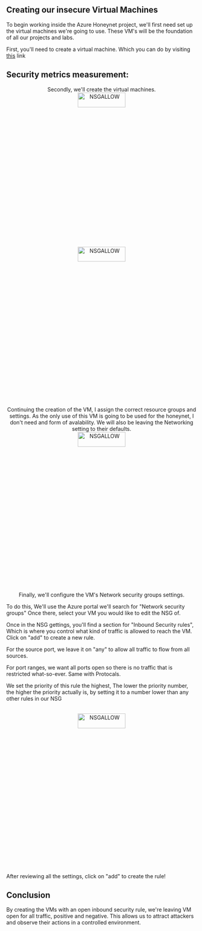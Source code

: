 <h2>Creating our insecure Virtual Machines</h2>

To begin working inside the Azure Honeynet project, we'll first need set up the virtual machines we're going to use. These VM's will be the foundation of all our projects and labs. 

First, you'll need to create a virtual machine. Which you can do by visiting [this](https://portal.azure.com/) link

<h2>Security metrics measurement:</h2>

<p align="center">
Secondly, we'll create the virtual machines. 
  <br/> 
<img src="https://i.imgur.com/ApfLPyM.png" height="10%" width="50%" alt="NSGALLOW"/>
<br />
<br />

<img src="https://i.imgur.com/gmqVNNI.png" height="10%" width="50%" alt="NSGALLOW"/>
<br />
<br />

<p align="center">
Continuing the creation of the VM, I assign the correct resource groups and settings. As the only use of this VM is going to be used for the honeynet, I don't need and form of avalability. We will also be leaving the Networking setting to their defaults.
  <br/> 
<img src="https://i.imgur.com/bZuGWcr.png" height="10%" width="50%" alt="NSGALLOW"/>
<br />
<br />

<p align="center">
Finally, we'll configure the VM's Network security groups settings. 
  
 To do this, We'll use the Azure portal we'll search for "Network security groups" Once there, select your VM you would like to edit the NSG of.

 Once in the NSG gettings, you'll find a section for "Inbound Security rules", Which is where you control what kind of traffic is allowed to reach the VM. Click on "add" to create a new rule.

 For the source port, we leave it on "any" to allow all traffic to flow from all sources.

 For port ranges, we want all ports open so there is no traffic that is restricted what-so-ever. Same with Protocals.

 We set the priority of this rule the highest, The lower the priority number, the higher the priority actually is, by setting it to a number lower than any other rules in our NSG

 <p align="center">
  <br/> 
<img src="https://i.imgur.com/GDkwb0d.png" height="10%" width="50%" alt="NSGALLOW"/>
<br />
<br />

<p align="center">

After reviewing all the settings, click on "add" to create the rule!

<h2>Conclusion</h2>
By creating the VMs with an open inbound security rule, we're leaving VM open for all traffic, positive and negative. 
This allows us to attract attackers and observe their actions in a controlled environment.

